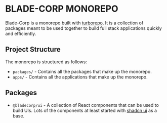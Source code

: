 # BLADE-CORP MONOREPO

Blade-Corp is a monorepo built with [turborepo](https://turborepo.dev/). It is a collection of packages meant to be used together to build full stack applications quickly and efficiently.

## Project Structure

The monorepo is structured as follows:

- `packages/` - Contains all the packages that make up the monorepo.
- `apps/` - Contains all the applications that make up the monorepo.

## Packages

- `@bladecorp/ui` - A collection of React components that can be used to build UIs. Lots of the components at least started with [shadcn ui](ui.shadcn.com) as a base.
